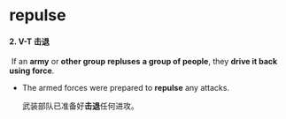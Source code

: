 # repulse

#### 2. V-T 击退

​	 If an **army** or **other group** **repluses** **a group of people**, they **drive it back using force**.

- The armed forces were prepared to **repulse** any attacks.

  武装部队已准备好**击退**任何进攻。